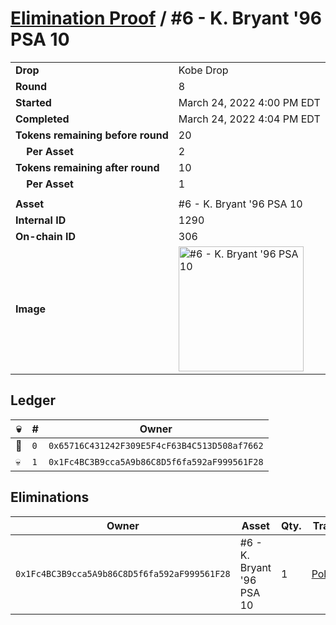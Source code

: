 # [Elimination Proof](./readme.md) / #6 - K. Bryant &#039;96 PSA 10

|||
|---|---|
| **Drop** | Kobe Drop |
| **Round** | 8 |
| **Started** | March 24, 2022 4:00 PM EDT |
| **Completed** | March 24, 2022 4:04 PM EDT |
| **Tokens remaining before round** | 20 |
| **&nbsp;&nbsp;&nbsp;&nbsp;Per Asset** | 2 |
| **Tokens remaining after round** | 10 |
| **&nbsp;&nbsp;&nbsp;&nbsp;Per Asset** | 1 |
| | |
| **Asset** | #6 - K. Bryant &#039;96 PSA 10 |
| **Internal ID** | 1290 |
| **On-chain ID** | 306 |
| **Image** | <img src="https://tcdn.blokpax.com/95d5aeda-8531-497f-9416-5c9234419f48/9068e542d0ffddc399e73f4f934e658331944553a26fee58c003cc2d0a342d91.jpg" height="200" alt="#6 - K. Bryant &#039;96 PSA 10" /> |

## Ledger

| 💀 | # | Owner |
| --- | --- | --- |
| 👑 | `0` | `0x65716C431242F309E5F4cF63B4C513D508af7662` |
| 💀 | `1` | `0x1Fc4BC3B9cca5A9b86C8D5f6fa592aF999561F28` |


## Eliminations

| Owner | Asset | Qty. | Transaction |
| --- | --- | --- | --- |
| `0x1Fc4BC3B9cca5A9b86C8D5f6fa592aF999561F28` | #6 - K. Bryant '96 PSA 10 | 1 | [Polygonscan](https://polygonscan.com/tx/0x7d838fca4db348fdf1a221f8c5b84156b582d65f4e1d3a3d0568d00e055d3ca2) |
